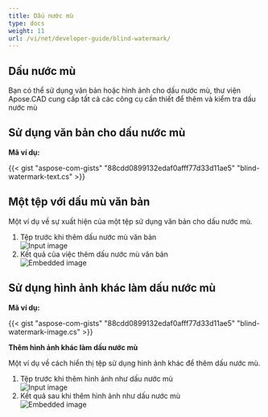 ```yaml
---
title: Dấu nước mù
type: docs
weight: 11
url: /vi/net/developer-guide/blind-watermark/
---
```


## **Dấu nước mù**

Bạn có thể sử dụng văn bản hoặc hình ảnh cho dấu nước mù, thư viện Apose.CAD cung cấp tất cả các công cụ cần thiết để thêm và kiểm tra dấu nước mù

## **Sử dụng văn bản cho dấu nước mù**

**Mã ví dụ:**

{{< gist "aspose-com-gists" "88cdd0899132edaf0afff77d33d11ae5" "blind-watermark-text.cs" >}}

## **Một tệp với dấu mù văn bản**

Một ví dụ về sự xuất hiện của một tệp sử dụng văn bản cho dấu nước mù.

1. Tệp trước khi thêm dấu nước mù văn bản<br>
![Input image](/_assets/guide/blind-watermark/Tyrannosaurus.dxf_input.png)<br>
1. Kết quả của việc thêm dấu nước mù văn bản<br>
![Embedded image](/_assets/guide/blind-watermark/Tyrannosaurus.dxf_embedded.png)

## **Sử dụng hình ảnh khác làm dấu nước mù**

**Mã ví dụ:**

{{< gist "aspose-com-gists" "88cdd0899132edaf0afff77d33d11ae5" "blind-watermark-image.cs" >}}

**Thêm hình ảnh khác làm dấu nước mù**

Một ví dụ về cách hiển thị tệp sử dụng hình ảnh khác để thêm dấu nước mù.

1. Tệp trước khi thêm hình ảnh như dấu nước mù<br>
![Input image](/_assets/guide/blind-watermark/robot_handling_cell.dwg_input.png)<br>
1. Kết quả sau khi thêm hình ảnh như dấu nước mù<br>
![Embedded image](/_assets/guide/blind-watermark/robot_handling_cell.dwg_embedded.png)
